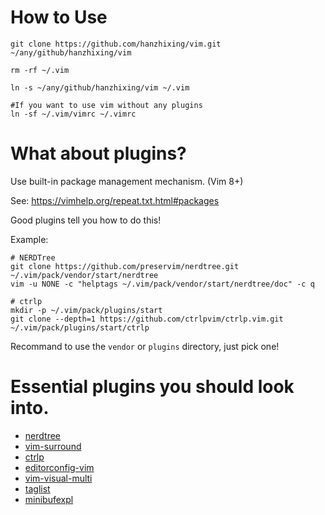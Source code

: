 # How to Use

``` shell
git clone https://github.com/hanzhixing/vim.git ~/any/github/hanzhixing/vim

rm -rf ~/.vim

ln -s ~/any/github/hanzhixing/vim ~/.vim

#If you want to use vim without any plugins
ln -sf ~/.vim/vimrc ~/.vimrc
```

# What about plugins?
Use built-in package management mechanism. (Vim 8+)

See: https://vimhelp.org/repeat.txt.html#packages

Good plugins tell you how to do this!

Example:

``` shell
# NERDTree
git clone https://github.com/preservim/nerdtree.git ~/.vim/pack/vendor/start/nerdtree
vim -u NONE -c "helptags ~/.vim/pack/vendor/start/nerdtree/doc" -c q

# ctrlp
mkdir -p ~/.vim/pack/plugins/start
git clone --depth=1 https://github.com/ctrlpvim/ctrlp.vim.git ~/.vim/pack/plugins/start/ctrlp
```

Recommand to use the `vendor` or `plugins` directory, just pick one!

# Essential plugins you should look into.
- [nerdtree](https://github.com/preservim/nerdtree)
- [vim-surround](https://github.com/tpope/vim-surround)
- [ctrlp](https://github.com/ctrlpvim/ctrlp.vim)
- [editorconfig-vim](https://github.com/editorconfig/editorconfig-vim)
- [vim-visual-multi](https://github.com/mg979/vim-visual-multi)
- [taglist](https://github.com/yegappan/taglist)
- [minibufexpl](https://github.com/fholgado/minibufexpl.vim)
